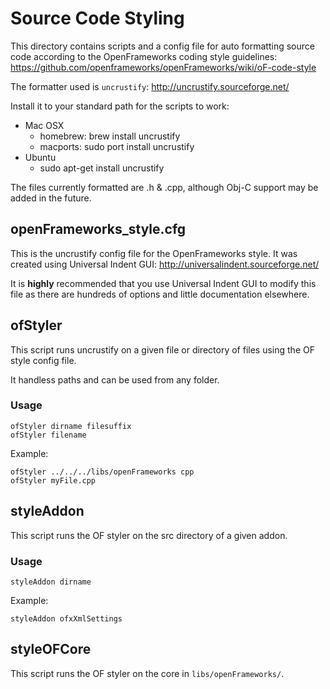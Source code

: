 # Source Code Styling

This directory contains scripts and a config file for auto formatting source code according to the OpenFrameworks coding style guidelines:
https://github.com/openframeworks/openFrameworks/wiki/oF-code-style

The formatter used is `uncrustify`: http://uncrustify.sourceforge.net/

Install it to your standard path for the scripts to work:

* Mac OSX
	* homebrew: brew install uncrustify
	* macports: sudo port install uncrustify
* Ubuntu
	* sudo apt-get install uncrustify

The files currently formatted are .h & .cpp, although Obj-C support may be added in the future.

## openFrameworks_style.cfg

This is the uncrustify config file for the OpenFrameworks style. It was created using Universal Indent GUI: http://universalindent.sourceforge.net/

It is **highly** recommended that you use Universal Indent GUI to modify this file as there are hundreds of options and little documentation elsewhere. 

## ofStyler

This script runs uncrustify on a given file or directory of files using the OF style config file.

It handless paths and can be used from any folder.

### Usage

	ofStyler dirname filesuffix
	ofStyler filename

Example:

	ofStyler ../../../libs/openFrameworks cpp
	ofStyler myFile.cpp

## styleAddon

This script runs the OF styler on the src directory of a given addon.

### Usage

	styleAddon dirname

Example:

	styleAddon ofxXmlSettings

## styleOFCore

This script runs the OF styler on the core in `libs/openFrameworks/`.